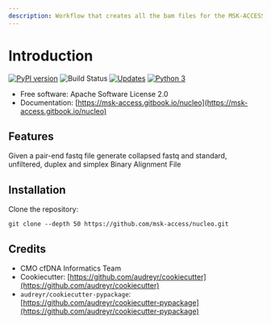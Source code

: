 ```yaml
---
description: Workflow that creates all the bam files for the MSK-ACCESS fastq file
---
```


# Introduction

[![PyPI version](https://badge.fury.io/py/nucleo.svg)](https://badge.fury.io/py/nucleo) ![Build Status](https://github.com/msk-access/nucleo/workflows/test_nucleo/badge.svg) [![Updates](https://pyup.io/repos/github/msk-access/nucleo/shield.svg)](https://pyup.io/repos/github/msk-access/nucleo/) [![Python 3](https://pyup.io/repos/github/msk-access/nucleo/python-3-shield.svg)](https://pyup.io/repos/github/msk-access/nucleo/)

* Free software: Apache Software License 2.0
* Documentation: [https://msk-access.gitbook.io/nucleo](https://msk-access.gitbook.io/nucleo)

## Features

Given a pair-end fastq file generate collapsed fastq and standard, unfiltered, duplex and simplex Binary Alignment File

## Installation

Clone the repository:

```text
git clone --depth 50 https://github.com/msk-access/nucleo.git
```

## Credits

* CMO cfDNA Informatics Team
* Cookiecutter: [https://github.com/audreyr/cookiecutter](https://github.com/audreyr/cookiecutter)
* `audreyr/cookiecutter-pypackage`: [https://github.com/audreyr/cookiecutter-pypackage](https://github.com/audreyr/cookiecutter-pypackage)

